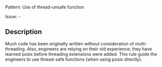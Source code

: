 Pattern: Use of thread-unsafe function

Issue: -

## Description

Much code has been originally written without consideration of multi-threading. Also, engineers are relying on their old experience;
they have learned posix before threading extensions were added. This rule guide the engineers to use thread-safe functions (when using
posix directly).